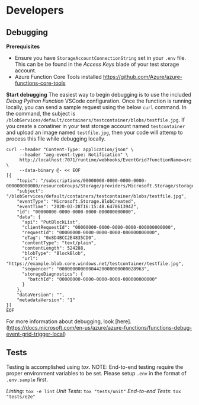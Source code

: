 # Developers

## Debugging

**Prerequisites**
- Ensure you have `StorageAccountConnectionString` set in your `.env` file. This can be be found in the *Access Keys* blade of your test storage account.
- Azure Function Core Tools installed https://github.com/Azure/azure-functions-core-tools

**Start debugging**
The easiest way to begin debugging is to use the included *Debug Python Function* VSCode configuration. Once the function is running locally, you can send a sample request using the below `curl` command. In the command, the subject is `/blobServices/default/containers/testcontainer/blobs/testfile.jpg`. If you create a conatiner in your test storage account named `testcontainer` and upload an image named `testfile.jpg`, then your code will attemp to process this file while debugging locally.
```
curl --header "Content-Type: application/json" \
     --header "aeg-event-type: Notification" \
     http://localhost:7071/runtime/webhooks/EventGrid?functionName=src \
     --data-binary @- << EOF
[{
    "topic": "/subscriptions/00000000-0000-0000-0000-000000000000/resourceGroups/Storage/providers/Microsoft.Storage/storageAccounts/testStorageAccount",
    "subject": "/blobServices/default/containers/testcontainer/blobs/testfile.jpg",
    "eventType": "Microsoft.Storage.BlobCreated",
    "eventTime": "2020-03-28T16:15:48.647861394Z",
    "id": "00000000-0000-0000-0000-000000000000",
    "data": {
      "api": "PutBlockList",
      "clientRequestId": "00000000-0000-0000-0000-000000000000",
      "requestId": "00000000-0000-0000-0000-000000000000",
      "eTag": "0x8D4BCC2E4835CD0",
      "contentType": "text/plain",
      "contentLength": 524288,
      "blobType": "BlockBlob",
      "url": "https://example.blob.core.windows.net/testcontainer/testfile.jpg",
      "sequencer": "00000000000004420000000000028963",
      "storageDiagnostics": {
        "batchId": "00000000-0000-0000-0000-000000000000"
      }
    },
    "dataVersion": "",
    "metadataVersion": "1"
}]
EOF
```

For more information about debugging, look [here].(https://docs.microsoft.com/en-us/azure/azure-functions/functions-debug-event-grid-trigger-local)

## Tests

Testing is accomplished using *tox*. NOTE: End-to-end testing require the proper environment variables to be set. Please setup `.env` in the format of `.env.sample` first.

*Linting*: `tox -e lint`
*Unit Tests*: `tox "tests/unit"`
*End-to-end Tests*: `tox "tests/e2e"`